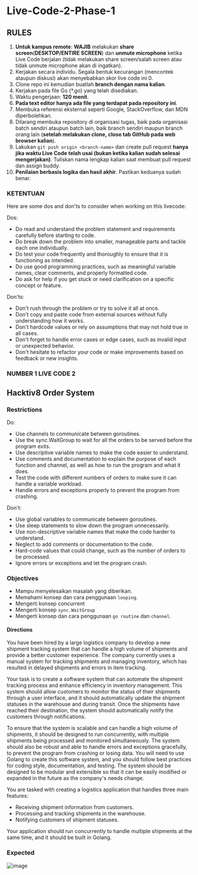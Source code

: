 # Live-Code-2-Phase-1

## RULES

1. **Untuk kampus remote**: **WAJIB** melakukan **share screen**(**DESKTOP/ENTIRE SCREEN**) dan **unmute microphone** ketika Live Code
berjalan (tidak melakukan share screen/salah screen atau tidak unmute microphone akan di ingatkan).
2. Kerjakan secara individu. Segala bentuk kecurangan (mencontek ataupun diskusi) akan menyebabkan skor live code ini 0.
3. Clone repo ini kemudian buatlah **branch dengan nama kalian**.
4. Kerjakan pada file Go (\*.go) yang telah disediakan.
5. Waktu pengerjaan: **120 menit**.
6. **Pada text editor hanya ada file yang terdapat pada repository ini**.
7. Membuka referensi eksternal seperti Google, StackOverflow, dan MDN diperbolehkan.
8. Dilarang membuka repository di organisasi tugas, baik pada organisasi batch sendiri ataupun batch lain, baik branch sendiri maupun branch orang
lain (**setelah melakukan clone, close tab GitHub pada web browser kalian**).
9. Lakukan `git push origin <branch-name>` dan create pull request **hanya jika waktu Live Code telah usai (bukan ketika kalian sudah selesai
mengerjakan)**. Tuliskan nama lengkap kalian saat membuat pull request dan assign buddy.
10. **Penilaian berbasis logika dan hasil akhir**. Pastikan keduanya sudah benar.


### KETENTUAN

Here are some dos and don'ts to consider when working on this livecode:

Dos:

- Do read and understand the problem statement and requirements carefully before starting to code.
- Do break down the problem into smaller, manageable parts and tackle each one individually.
- Do test your code frequently and thoroughly to ensure that it is functioning as intended.
- Do use good programming practices, such as meaningful variable names, clear comments, and properly formatted code.
- Do ask for help if you get stuck or need clarification on a specific concept or feature.

Don'ts:

- Don't rush through the problem or try to solve it all at once.
- Don't copy and paste code from external sources without fully understanding how it works.
- Don't hardcode values or rely on assumptions that may not hold true in all cases.
- Don't forget to handle error cases or edge cases, such as invalid input or unexpected behavior.
- Don't hesitate to refactor your code or make improvements based on feedback or new insights.

### NUMBER 1 LIVE CODE 2

## **Hacktiv8 Order System**

### Restrictions

Do:

- Use channels to communicate between goroutines.
- Use the sync.WaitGroup to wait for all the orders to be served before the program exits.
- Use descriptive variable names to make the code easier to understand.
- Use comments and documentation to explain the purpose of each function and channel, as well as how to run the program and what it does.
- Test the code with different numbers of orders to make sure it can handle a variable workload.
- Handle errors and exceptions properly to prevent the program from crashing.

Don't:

- Use global variables to communicate between goroutines.
- Use sleep statements to slow down the program unnecessarily.
- Use non-descriptive variable names that make the code harder to understand.
- Neglect to add comments or documentation to the code.
- Hard-code values that could change, such as the number of orders to be processed.
- Ignore errors or exceptions and let the program crash.

### Objectives

- Mampu menyelesaikan masalah yang diberikan.
- Memahami konsep dan cara penggunaan `looping`.
- Mengerti konsep concurrent
- Mengerti konsep `sync.WaitGroup` 
- Mengerti konsep dan cara penggunaan `go routine` dan `channel`.

#### Directions

You have been hired by a large logistics company to develop a new shipment tracking system that can handle a high volume of shipments and provide a better customer experience. The company currently uses a manual system for tracking shipments and managing inventory, which has resulted in delayed shipments and errors in item tracking.

Your task is to create a software system that can automate the shipment tracking process and enhance efficiency in inventory management. This system should allow customers to monitor the status of their shipments through a user interface, and it should automatically update the shipment statuses in the warehouse and during transit. Once the shipments have reached their destination, the system should automatically notify the customers through notifications.

To ensure that the system is scalable and can handle a high volume of shipments, it should be designed to run concurrently, with multiple shipments being processed and monitored simultaneously. The system should also be robust and able to handle errors and exceptions gracefully, to prevent the program from crashing or losing data. You will need to use Golang to create this software system, and you should follow best practices for coding style, documentation, and testing. The system should be designed to be modular and extensible so that it can be easily modified or expanded in the future as the company's needs change.

You are tasked with creating a logistics application that handles three main features:

- Receiving shipment information from customers.
- Processing and tracking shipments in the warehouse.
- Notifying customers of shipment statuses.

Your application should run concurrently to handle multiple shipments at the same time, and it should be built in Golang.

### Expected

![image](https://github.com/H8-FTGO-P1/FTGO-P1-V3-LC2/blob/main/Hasil.gif)